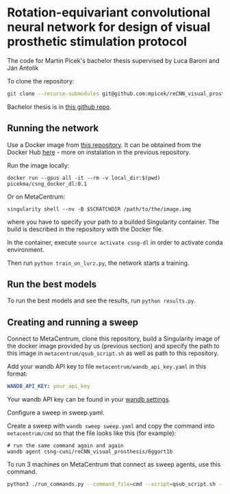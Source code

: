 # Rotation-equivariant convolutional neural network for design of visual prosthetic stimulation protocol

The code for Martin Picek's bachelor thesis supervised by Luca Baroni and Ján Antolík

To clone the repository:
```bash
git clone --recurse-submodules git@github.com:mpicek/reCNN_visual_prosthesis.git
```

Bachelor thesis is in [this github repo](https://github.com/mpicek/bachelor_thesis).

## Running the network

Use a Docker image from [this repository](https://github.com/mpicek/csng_dl_docker_image).
It can be obtained from the Docker Hub [here](https://hub.docker.com/repository/docker/picekma/csng_docker_dl/general) - more on instalation in the previous repository.

Run the image locally:
```
docker run --gpus all -it --rm -v local_dir:$(pwd) picekma/csng_docker_dl:0.1
```
Or on MetaCentrum:
```
singularity shell --nv -B $SCRATCHDIR /path/to/the/image.img
```
where you have to specify your path to a builded Singularity container. The build is
described in the repository with the Docker file.

In the container, execute `source activate csng-dl` in order to activate conda environment.

Then run `python train_on_lurz.py`, the network starts a training.

## Run the best models

To run the best models and see the results, run `python results.py`.

## Creating and running a sweep

Connect to MetaCentrum, clone this repository, build a Singularity image
of the docker image provided by us (previous section) and specify the path
to this image in `metacentrum/qsub_script.sh` as well as path to this repository.

Add your wandb API key to file `metacentrum/wandb_api_key.yaml` in this format:
```yaml
WANDB_API_KEY: your_api_key
```
Your wandb API key can be found in your [wandb settings](https://wandb.ai/settings).

Configure a sweep in sweep.yaml.

Create a sweep with `wandb sweep sweep.yaml` and copy the command into `metacentrum/cmd`
so that the file looks like this (for example):
```
# run the same command again and again
wandb agent csng-cuni/reCNN_visual_prosthesis/6ggort1b
```

To run 3 machines on MetaCentrum that connect as sweep agents, use this
command.
```bash
python3 ./run_commands.py --command_file=cmd --script=qsub_script.sh --wandb_api_key --num_of_command_repetitions=3
```

